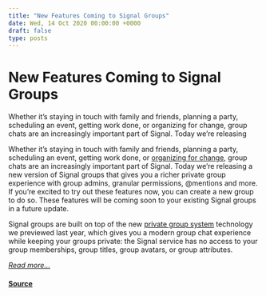 ```yaml
---
title: "New Features Coming to Signal Groups"
date: Wed, 14 Oct 2020 00:00:00 +0000
draft: false
type: posts
---
```

# New Features Coming to Signal Groups





 Whether it’s staying in touch with family and friends, planning a party, scheduling an event, getting work done, or organizing for change, group chats are an increasingly important part of Signal. Today we’re releasing

Whether it’s staying in touch with family and friends, planning a party, scheduling an event, getting work done, or [organizing for change](/blog/blur-tools/), group chats are an increasingly important part of Signal. Today we’re releasing a new version of Signal groups that gives you a richer private group experience with group admins, granular permissions, @mentions and more. If you’re excited to try out these features now, you can create a new group to do so. These features will be coming soon to your existing Signal groups in a future update.

Signal groups are built on top of the new [private group system](/blog/signal-private-group-system/) technology we previewed last year, which gives you a modern group chat experience while keeping your groups private: the Signal service has no access to your group memberships, group titles, group avatars, or group attributes.

[_Read more..._](https://signal.org/blog/new-groups/)

#### [Source](https://signal.org/blog/new-groups/)

